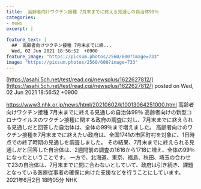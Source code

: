 ```yaml
---
title:  高齢者向けワクチン接種 7月末までに終える見通しの自治体99％  
categories:
- news
excerpt: |
  
feature_text: |
  ##  高齢者向けワクチン接種 7月末までに終...
  Wed, 02 Jun 2021 18:56:52  +0900
feature_image: "https://picsum.photos/2560/600?image=733"
image: "https://picsum.photos/2560/600?image=733"
---
```


[https://asahi.5ch.net/test/read.cgi/newsplus/1622627812/](https://asahi.5ch.net/test/read.cgi/newsplus/1622627812/)
posted on Wed, 02 Jun 2021 18:56:52  +0900

<!--more-->

https://www3.nhk.or.jp/news/html/20210602/k10013064251000.html 高齢者向けワクチン接種 7月末までに終える見通しの自治体99％ 高齢者向けの新型コロナウイルスのワクチン接種に関する政府の調査に対し、7月末までに終えられる見通しだと回答した自治体は、全体の99％まで増えました。 高齢者向けのワクチン接種を7月末までに終えたい政府は、全国1741の市区町村を対象に、1日時点での終了時期の見通しを調査しました。 その結果、7月末までに終えられる見通しだと回答した自治体は、2週間前の調査の1616から1718に増え、全体の99％になったということです。 一方で、北海道、東京、福島、秋田、埼玉の合わせて23の自治体は、7月末までに間に合わないとしていて、政府は引き続き、課題となっている医療従事者の確保に向けた支援などを行うことにしています。 2021年6月2日 18時05分 NHK
